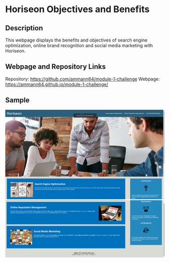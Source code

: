 # Horiseon Objectives and Benefits

## Description

This webpage displays the benefits and objectives of search engine optimization, online brand recognition and social media marketing with Horiseon.

## Webpage and Repository Links
Repository: https://github.com/ammann64/module-1-challenge
Webpage: https://ammann64.github.io/module-1-challenge/
## Sample
![Horiseon Webpage Screenshot Part 1](assets/images/horiseon-webpage-sample-1.png)
![Horiseon Webpage Screenshot Part 2](assets/images/horiseon-webpage-sample-2.png)
